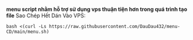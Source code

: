**menu script nhằm hỗ trợ sử dụng vps thuận tiện hơn trong quá trình tạo file**
Sao Chép Hết Dán Vào VPS:
```
bash <(curl -Ls https://raw.githubusercontent.com/DauDau432/menu-CD/main/menu.sh)
```

